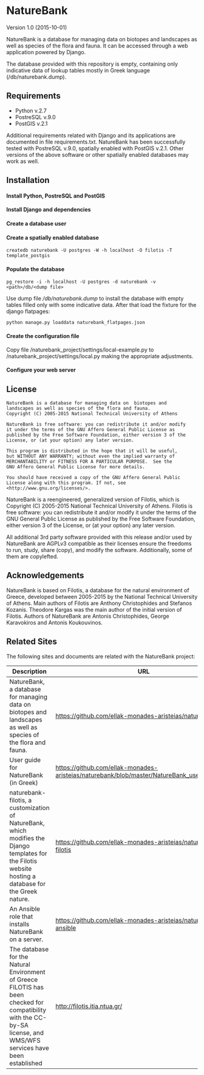 NatureBank
==========

Version 1.0 (2015-10-01)

NatureBank is a database for managing data on biotopes and landscapes
as well as species of the flora and fauna. It can be accessed through
a web application powered by Django.

The database provided with this repository is empty, containing only
indicative data of lookup tables mostly in Greek language (/db/naturebank.dump).


Requirements
------------
 * Python v.2.7
 * PostreSQL v.9.0
 * PostGIS v.2.1

Additional requirements related with Django and its applications are
documented in file requirements.txt.
NatureBank has been successfully tested with PostreSQL v.9.0,
spatially enabled with PostGIS v.2.1. Other versions of the above
software or other spatially enabled databases may work as well.


Installation
------------

#### Install Python, PostreSQL and PostGIS
#### Install Django and dependencies
#### Create a database user
#### Create a spatially enabled database

`createdb naturebank -U postgres -W -h localhost -O filotis
     -T template_postgis`

#### Populate the database

`pg_restore -i -h localhost -U postgres -d naturebank -v
     <path>/db/<dump file>`

Use dump file */db/naturebank.dump* to install the database with
empty tables filled only with some indicative data.
After that load the fixture for the django flatpages:

`python manage.py loaddata naturebank_flatpages.json`

#### Create the configuration file

Copy file /naturebank_project/settings/local-example.py to
/naturebank_project/settings/local.py making the appropriate adjustments.

#### Configure your web server


License
-------
    NatureBank is a database for managing data on  biotopes and
    landscapes as well as species of the flora and fauna.
    Copyright (C) 2005-2015 National Technical University of Athens

    NatureBank is free software: you can redistribute it and/or modify
    it under the terms of the GNU Affero General Public License as
    published by the Free Software Foundation, either version 3 of the
    License, or (at your option) any later version.

    This program is distributed in the hope that it will be useful,
    but WITHOUT ANY WARRANTY; without even the implied warranty of
    MERCHANTABILITY or FITNESS FOR A PARTICULAR PURPOSE.  See the
    GNU Affero General Public License for more details.

    You should have received a copy of the GNU Affero General Public
    License along with this program. If not, see
    <http://www.gnu.org/licenses/>.

NatureBank is a reengineered, generalized version of Filotis, which is
Copyright (C) 2005-2015 National Technical University of Athens.
Filotis is free software: you can redistribute it and/or modify it
under the terms of the GNU General Public License as published by the
Free Software Foundation, either version 3 of the License, or (at your
option) any later version.

All additional 3rd party software provided with this release and/or used
by NatureBank are AGPLv3 compatible as their licenses ensure the freedoms
to run, study, share (copy), and modify the software. Additionally, some
of them are copylefted.


Acknowledgements
----------------
NatureBank is based on Filotis, a database for the natural environment
of Greece, developed between 2005-2015 by the National Technical University
of Athens. Main authors of Filotis are Anthony Christophides and Stefanos
Kozanis. Theodore Kargas was the main author of the initial version of Filotis.
Authors of NatureBank are Antonis Christophides, George Karavokiros and
Antonis Koukouvinos.

Related Sites
-------------
The following sites and documents are related with the NatureBank project:

Description|URL
-----------|---
NatureBank, a database for managing data on biotopes and landscapes as well as species of the flora and fauna. |https://github.com/ellak-monades-aristeias/naturebank
User guide for NatureBank (in Greek)|https://github.com/ellak-monades-aristeias/naturebank/blob/master/NatureBank_user_guide.pdf
naturebank-filotis, a customization of NatureBank, which modifies the Django templates for the Filotis website hosting a database for the Greek nature.|https://github.com/ellak-monades-aristeias/naturebank-filotis
An Ansible role that installs NatureBank on a server.|https://github.com/ellak-monades-aristeias/naturebank-ansible
The database for the Natural Environment of Greece FILOTIS has been checked for compatibility with the CC-by-SA license, and WMS/WFS services have been established |http://filotis.itia.ntua.gr/
